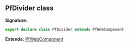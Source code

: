 ## PfDivider class

**Signature:**

```typescript
export declare class PfDivider extends PfWebComponent 
```
**Extends:** [PfWebComponent](./pfwebcomponent)

